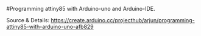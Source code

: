 #Programming attiny85 with Arduino-uno and Arduino-IDE.

Source & Details: https://create.arduino.cc/projecthub/arjun/programming-attiny85-with-arduino-uno-afb829
